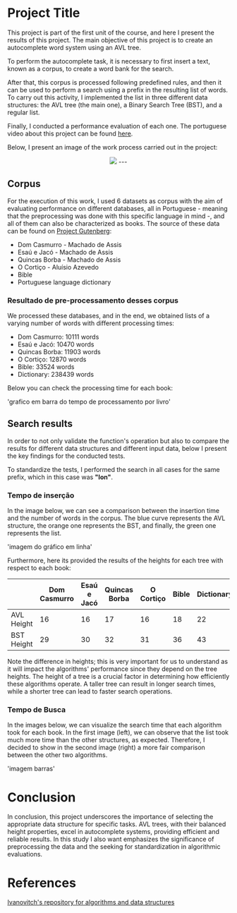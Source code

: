 
# Project Title

This project is part of the first unit of the course, and here I present the results of this project. The main objective of this project is to create an autocomplete word system using an AVL tree.

To perform the autocomplete task, it is necessary to first insert a text, known as a corpus, to create a word bank for the search.

After that, this corpus is processed following predefined rules, and then it can be used to perform a search using a prefix in the resulting list of words. To carry out this activity, I implemented the list in three different data structures: the AVL tree (the main one), a Binary Search Tree (BST), and a regular list.

Finally, I conducted a performance evaluation of each one. The portuguese video about this project can be found [here]().

Below, I present an image of the work process carried out in the project:

<p align="center">
<img src="../Figure/workflow.png" />
---

## Corpus

For the execution of this work, I used 6 datasets as corpus with the aim of evaluating performance on different databases, all in Portuguese - meaning that the preprocessing was done with this specific language in mind -, and all of them can also be characterized as books. The source of these data can be found on [Project Gutenberg](https://www.gutenberg.org/browse/languages/pt):

 * Dom Casmurro - Machado de Assis
 * Esaú e Jacó - Machado de Assis
 * Quincas Borba - Machado de Assis
 * O Cortiço - Aluísio Azevedo
 * Bible
 * Portuguese language dictionary

### Resultado de pre-processamento desses corpus

We processed these databases, and in the end, we obtained lists of a varying number of words with different processing times:

 * Dom Casmurro: 10111 words
 * Esaú e Jacó: 10470 words
 * Quincas Borba: 11903 words
 * O Cortiço: 12870 words
 * Bible: 33524 words
 * Dictionary: 238439 words

Below you can check the processing time for each book:

'grafico em barra do tempo de processamento por livro'

## Search results

In order to not only validate the function's operation but also to compare the results for different data structures and different input data, below I present the key findings for the conducted tests.

To standardize the tests, I performed the search in all cases for the same prefix, which in this case was **"lon"**.

### Tempo de inserção

In the image below, we can see a comparison between the insertion time and the number of words in the corpus. The blue curve represents the AVL structure, the orange one represents the BST, and finally, the green one represents the list.

'imagem do gráfico em linha'

Furthermore, here its provided the results of the heights for each tree with respect to each book:

|                  | Dom Casmurro   | Esaú e Jacó    | Quincas Borba  | O Cortiço      | Bible          | Dictionary     |
|------------------|----------------|----------------|----------------|----------------|----------------|----------------|
| AVL Height       | 16             | 16             | 17             | 16             | 18             | 22             |
| BST Height       | 29             | 30             | 32             | 31             | 36             | 43             |

Note the difference in heights; this is very important for us to understand as it will impact the algorithms' performance since they depend on the tree heights. The height of a tree is a crucial factor in determining how efficiently these algorithms operate. A taller tree can result in longer search times, while a shorter tree can lead to faster search operations.

### Tempo de Busca

In the images below, we can visualize the search time that each algorithm took for each book. In the first image (left), we can observe that the list took much more time than the other structures, as expected. Therefore, I decided to show in the second image (right) a more fair comparison between the other two algorithms.

'imagem barras'

# Conclusion

In conclusion, this project underscores the importance of selecting the appropriate data structure for specific tasks. AVL trees, with their balanced height properties, excel in autocomplete systems, providing efficient and reliable results. In this study I also want emphasizes the significance of preprocessing the data and the seeking for standardization in algorithmic evaluations.

# References

[Ivanovitch's repository for algorithms and data structures](https://github.com/ivanovitchm/datastructure)

